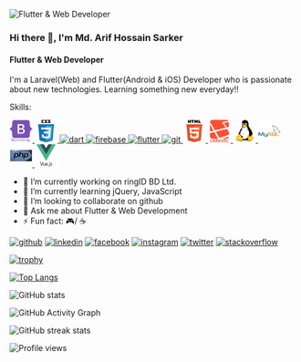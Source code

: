 ![Flutter & Web Developer](https://scontent.fdac14-1.fna.fbcdn.net/v/t39.30808-6/307976017_485885426885822_144100246719738418_n.png?stp=dst-png_s960x960&_nc_cat=105&ccb=1-7&_nc_sid=e3f864&_nc_ohc=zFYbn3yMn-4AX_r5AnY&_nc_ht=scontent.fdac14-1.fna&oh=00_AfBoJXy9zDsD_4VJl5DwmDz_o-XlNFevuEUshjXmsKqdmA&oe=636219CC)

### Hi there 👋, I'm Md. Arif Hossain Sarker
#### Flutter & Web Developer


I'm a Laravel(Web) and Flutter(Android & iOS) Developer who is passionate about new technologies. Learning something new everyday!! 

Skills: <p align="left"> <a href="https://getbootstrap.com" target="_blank" rel="noreferrer"> <img src="https://raw.githubusercontent.com/devicons/devicon/master/icons/bootstrap/bootstrap-plain-wordmark.svg" alt="bootstrap" width="40" height="40"/> </a> <a href="https://www.w3schools.com/css/" target="_blank" rel="noreferrer"> <img src="https://raw.githubusercontent.com/devicons/devicon/master/icons/css3/css3-original-wordmark.svg" alt="css3" width="40" height="40"/> </a> <a href="https://dart.dev" target="_blank" rel="noreferrer"> <img src="https://www.vectorlogo.zone/logos/dartlang/dartlang-icon.svg" alt="dart" width="40" height="40"/> </a> <a href="https://firebase.google.com/" target="_blank" rel="noreferrer"> <img src="https://www.vectorlogo.zone/logos/firebase/firebase-icon.svg" alt="firebase" width="40" height="40"/> </a> <a href="https://flutter.dev" target="_blank" rel="noreferrer"> <img src="https://www.vectorlogo.zone/logos/flutterio/flutterio-icon.svg" alt="flutter" width="40" height="40"/> </a> <a href="https://git-scm.com/" target="_blank" rel="noreferrer"> <img src="https://www.vectorlogo.zone/logos/git-scm/git-scm-icon.svg" alt="git" width="40" height="40"/> </a> <a href="https://www.w3.org/html/" target="_blank" rel="noreferrer"> <img src="https://raw.githubusercontent.com/devicons/devicon/master/icons/html5/html5-original-wordmark.svg" alt="html5" width="40" height="40"/> </a> <a href="https://laravel.com/" target="_blank" rel="noreferrer"> <img src="https://raw.githubusercontent.com/devicons/devicon/master/icons/laravel/laravel-plain-wordmark.svg" alt="laravel" width="40" height="40"/> </a> <a href="https://www.linux.org/" target="_blank" rel="noreferrer"> <img src="https://raw.githubusercontent.com/devicons/devicon/master/icons/linux/linux-original.svg" alt="linux" width="40" height="40"/> </a> <a href="https://www.mysql.com/" target="_blank" rel="noreferrer"> <img src="https://raw.githubusercontent.com/devicons/devicon/master/icons/mysql/mysql-original-wordmark.svg" alt="mysql" width="40" height="40"/> </a> <a href="https://www.php.net" target="_blank" rel="noreferrer"> <img src="https://raw.githubusercontent.com/devicons/devicon/master/icons/php/php-original.svg" alt="php" width="40" height="40"/> </a> <a href="https://vuejs.org/" target="_blank" rel="noreferrer"> <img src="https://raw.githubusercontent.com/devicons/devicon/master/icons/vuejs/vuejs-original-wordmark.svg" alt="vuejs" width="40" height="40"/> </a> </p>

- 🔭 I’m currently working on ringID BD Ltd. 
- 🌱 I’m currently learning  jQuery, JavaScript 
- 👯 I’m looking to collaborate on github 
- 💬 Ask me about Flutter & Web Development 
- ⚡ Fun fact: 🎮/ ☕ 


[<img src='https://cdn.jsdelivr.net/npm/simple-icons@3.0.1/icons/github.svg' alt='github' height='40'>](https://github.com/arif143)  [<img src='https://cdn.jsdelivr.net/npm/simple-icons@3.0.1/icons/linkedin.svg' alt='linkedin' height='40'>](https://www.linkedin.com/in/arif143/)  [<img src='https://cdn.jsdelivr.net/npm/simple-icons@3.0.1/icons/facebook.svg' alt='facebook' height='40'>](https://www.facebook.com/arif2014)  [<img src='https://cdn.jsdelivr.net/npm/simple-icons@3.0.1/icons/instagram.svg' alt='instagram' height='40'>](https://www.instagram.com/arifsarker34/)  [<img src='https://cdn.jsdelivr.net/npm/simple-icons@3.0.1/icons/twitter.svg' alt='twitter' height='40'>](https://twitter.com/arifsarker_md)  [<img src='https://cdn.jsdelivr.net/npm/simple-icons@3.0.1/icons/stackoverflow.svg' alt='stackoverflow' height='40'>](https://stackoverflow.com/users/arif143)  



[![trophy](https://github-profile-trophy.vercel.app/?username=arif143)](https://github.com/ryo-ma/github-profile-trophy)

[![Top Langs](https://github-readme-stats.vercel.app/api/top-langs/?username=arif143)](https://github.com/anuraghazra/github-readme-stats)

![GitHub stats](https://github-readme-stats.vercel.app/api?username=arif143&show_icons=true&count_private=true)  

![GitHub Activity Graph](https://activity-graph.herokuapp.com/graph?username=arif143)  
 

![GitHub streak stats](https://github-readme-streak-stats.herokuapp.com/?user=arif143)  

![Profile views](https://gpvc.arturio.dev/arif143)  

